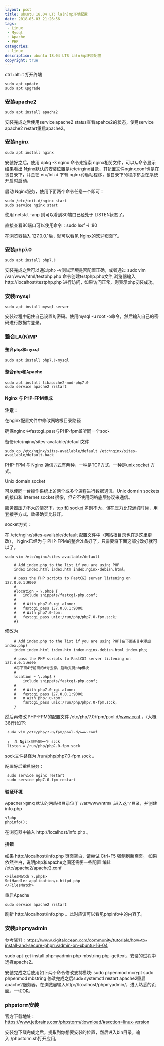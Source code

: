 ```yaml
---
layout: post
title: ubuntu 18.04 LTS la(n)mp环境配置
date: 2018-05-03 21:26:56
tags:
 - Linux
 - Mysql
 - Apache
 - PHP
categories:
 - linux
description: ubuntu 18.04 LTS la(n)mp环境配置
copyright: true
---
```


ctrl+alt+t 打开终端

```
sudo apt update
sudo apt upgrade
```

### 安装apache2

    sudo apt install apache2

安装完成之后使用service apache2 status查看apahce2的状态，使用service apache2 restart重启apache2。

### 安装nginx

    sudo apt install nginx
    
安装好之后，使用 dpkg -S nginx 命令来搜索 nginx相关文件，可以从命令显示结果看出 Nginx默认的安装位置是/etc/nginx目录，其配置文件nginx.conf也是在该目录下，并且在 etc/init.d 下有 nginx的启动程序，该目录下的程序都会在系统开启时启动。

启动 Nginx服务，使用下面两个命令任意一个即可：

    sudo /etc/init.d/nginx start 
    sudo service nginx start

使用 netstat -anp 则可以看到80端口已经处于 LISTEN状态了。 

直接查看80端口可以使用命令：sudo lsof -i :80

在浏览器输入 127.0.0.1后，就可以看见 Nginx的欢迎页面了。

### 安装php7.0

    sudo apt install php7.0

安装完成之后可以通过php -v测试环境是否配置正确，或者通过 sudo vim /var/www/html/testphp.php 命令创建testphp.php文件,浏览器输入 http://localhost/testphp.php 进行访问，如果访问正常，则表示php安装成功。

### 安装mysql

    sudo apt install mysql-server

安装过程中记住自己设置的密码。使用mysql -u root -p命令，然后输入自己的密码进行数据库登录。

### 整合LA(N)MP

#### 整合php和mysql
    sudo apt install php7.0-mysql

#### 整合php和Apache
    sudo apt install libapache2-mod-php7.0
    sudo service apache2 restart
    
#### Nginx 与 PHP-FPM集成
     
__注意：__
     
在nginx配置文件中修改网站根目录路径

确保nginx 中fastcgi_pass与PHP-fpm监听同一个sock

备份/etc/nginx/sites-available/default文件 
     
    sudo cp /etc/nginx/sites-available/default /etc/nginx/sites-available/default.back
     
PHP-FPM 与 Nginx 通信方式有两种，一种是TCP方式，一种是unix socket 方式。
     
Unix domain socket 

可以使同一台操作系统上的两个或多个进程进行数据通信。Unix domain sockets 的接口和 Internet socket 很像，但它不使用网络底层协议来通信。
     
服务器压力不大的情况下，tcp 和 socket 差别不大，但在压力比较满的时候，用套接字方式，效果确实比较好。
     
socket方式：
     
在 /etc/nginx/sites-available/default 配置文件中（网站根目录也在是这里更改）， Nginx已经为与 PHP-FPM的整合准备好了，只需要将下面这部分改好就可以了。

    sudo vim /etc/nginx/sites-available/default

```
    # Add index.php to the list if you are using PHP
    index index.html index.htm index.nginx-debian.html;
	
    # pass the PHP scripts to FastCGI server listening on 127.0.0.1:9000
    #
    #location ~ \.php$ {
    #   include snippets/fastcgi-php.conf;
    #
    #	# With php7.0-cgi alone:
    #	fastcgi_pass 127.0.0.1:9000;
    #	# With php7.0-fpm:
    #   fastcgi_pass unix:/run/php/php7.0-fpm.sock;
    #}
```

修改为

```
    # Add index.php to the list if you are using PHP(在下面条目中添加index.php)
    index index.html index.htm index.nginx-debian.html index.php;
    
    # pass the PHP scripts to FastCGI server listening on 127.0.0.1:9000
    #将下面4行前面的#号去掉，启动支持php模块
    #
    location ~ \.php$ {
        include snippets/fastcgi-php.conf;
    #
    #   # With php7.0-cgi alone:
    #   fastcgi_pass 127.0.0.1:9000;
    #   # With php7.0-fpm:
        fastcgi_pass unix:/run/php/php7.0-fpm.sock;
    }
```
然后再修改 PHP-FPM的配置文件 /etc/php/7.0/fpm/pool.d/www.conf
     ，(大概36行)如下:

     sudo vim /etc/php/7.0/fpm/pool.d/www.conf

     ;  与 Nginx监听同一个 sock
     listen = /run/php/php7.0-fpm.sock

sock文件路径为 /run/php/php7.0-fpm.sock 。

配置好后重启服务：
     
     sudo service nginx restart
     sudo service php7.0-fpm restart

#### 验证环境

Apache(Nginx)默认的网站根目录位于 /var/www/html/ ,进入这个目录，并创建 info.php

```
<?php 
phpinfo();
```

在浏览器中输入 http://localhost/info.php 。

#### 排错

如果 http://localhost/info.php 页面空白，请尝试 Ctrl+F5 强制刷新页面。
如果依然空白，说明php和apache之间还需要一些配置
编辑 /etc/apache2/apache2.conf
```
<FilesMatch \.php$>
SetHandler application/x-httpd-php
</FilesMatch>
```

重启Apache

    sudo service apache2 restart

刷新 http://localhost/info.php 。此时应该可以看见phpinfo中的内容了。

### 安装phpmyadmin
参考资料：https://www.digitalocean.com/community/tutorials/how-to-install-and-secure-phpmyadmin-on-ubuntu-16-04

sudo apt-get install phpmyadmin php-mbstring php-gettext，安装的过程中选择apache2。

安装完成之后使用如下两个命令修改支持模块:
sudo phpenmod mcrypt
sudo phpenmod mbstring
修改完成之后sudo systemctl restart apache2重启apache2服务器。在浏览器输入http://localhost/phpmyadmin/，进入熟悉的页面。一切OK。

### phpstorm安装
官方下载地址：https://www.jetbrains.com/phpstorm/download/#section=linux-version

安装包下载完成之后，提取到你想要安装的位置，然后进入bin目录，输入./phpstorm.sh打开应用。